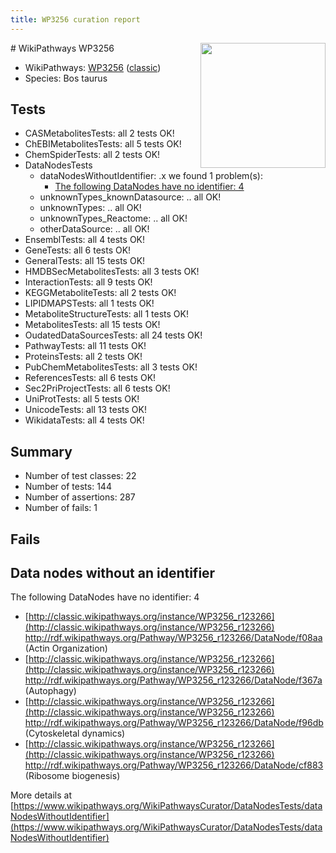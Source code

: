 ```yaml
---
title: WP3256 curation report
---
```


<img style="float: right; width: 200px" src="https://upload.wikimedia.org/wikipedia/commons/thumb/8/83/Wplogo_with_text_500.png/640px-Wplogo_with_text_500.png" />
# WikiPathways WP3256

* WikiPathways: [WP3256](https://wikipathways.org/pathways/WP3256) ([classic](https://classic.wikipathways.org/instance/WP3256))
* Species: Bos taurus
## Tests
* CASMetabolitesTests: all 2 tests OK!
* ChEBIMetabolitesTests: all 5 tests OK!
* ChemSpiderTests: all 2 tests OK!
* DataNodesTests
    * dataNodesWithoutIdentifier: .x we found 1 problem(s):
        * [The following DataNodes have no identifier: 4](#d2d32fa3)
    * unknownTypes_knownDatasource: .. all OK!
    * unknownTypes: .. all OK!
    * unknownTypes_Reactome: .. all OK!
    * otherDataSource: .. all OK!
* EnsemblTests: all 4 tests OK!
* GeneTests: all 6 tests OK!
* GeneralTests: all 15 tests OK!
* HMDBSecMetabolitesTests: all 3 tests OK!
* InteractionTests: all 9 tests OK!
* KEGGMetaboliteTests: all 2 tests OK!
* LIPIDMAPSTests: all 1 tests OK!
* MetaboliteStructureTests: all 1 tests OK!
* MetabolitesTests: all 15 tests OK!
* OudatedDataSourcesTests: all 24 tests OK!
* PathwayTests: all 11 tests OK!
* ProteinsTests: all 2 tests OK!
* PubChemMetabolitesTests: all 3 tests OK!
* ReferencesTests: all 6 tests OK!
* Sec2PriProjectTests: all 6 tests OK!
* UniProtTests: all 5 tests OK!
* UnicodeTests: all 13 tests OK!
* WikidataTests: all 4 tests OK!


## Summary

* Number of test classes: 22
* Number of tests: 144
* Number of assertions: 287
* Number of fails: 1

## Fails

<a name="d2d32fa3" />

## Data nodes without an identifier

The following DataNodes have no identifier: 4

* [http://classic.wikipathways.org/instance/WP3256_r123266](http://classic.wikipathways.org/instance/WP3256_r123266) http://rdf.wikipathways.org/Pathway/WP3256_r123266/DataNode/f08aa (Actin Organization)
* [http://classic.wikipathways.org/instance/WP3256_r123266](http://classic.wikipathways.org/instance/WP3256_r123266) http://rdf.wikipathways.org/Pathway/WP3256_r123266/DataNode/f367a (Autophagy)
* [http://classic.wikipathways.org/instance/WP3256_r123266](http://classic.wikipathways.org/instance/WP3256_r123266) http://rdf.wikipathways.org/Pathway/WP3256_r123266/DataNode/f96db (Cytoskeletal dynamics)
* [http://classic.wikipathways.org/instance/WP3256_r123266](http://classic.wikipathways.org/instance/WP3256_r123266) http://rdf.wikipathways.org/Pathway/WP3256_r123266/DataNode/cf883 (Ribosome biogenesis)


More details at [https://www.wikipathways.org/WikiPathwaysCurator/DataNodesTests/dataNodesWithoutIdentifier](https://www.wikipathways.org/WikiPathwaysCurator/DataNodesTests/dataNodesWithoutIdentifier)

